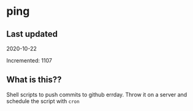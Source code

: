 # ping

## Last updated
2020-10-22

Incremented: 1107

## What is this??
Shell scripts to push commits to github errday. Throw it on a server and schedule the script with `cron`
